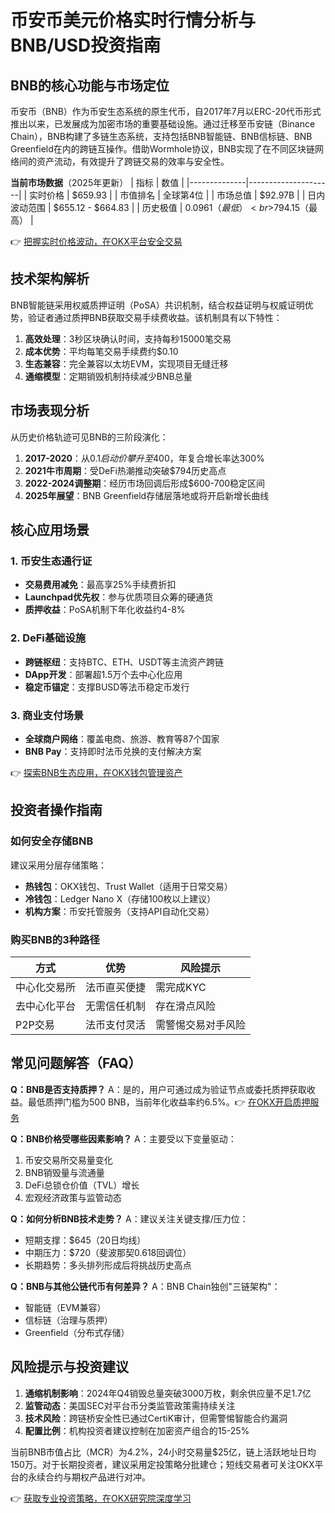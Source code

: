 # 币安币美元价格实时行情分析与BNB/USD投资指南

## BNB的核心功能与市场定位

币安币（BNB）作为币安生态系统的原生代币，自2017年7月以ERC-20代币形式推出以来，已发展成为加密市场的重要基础设施。通过迁移至币安链（Binance Chain），BNB构建了多链生态系统，支持包括BNB智能链、BNB信标链、BNB Greenfield在内的跨链互操作。借助Wormhole协议，BNB实现了在不同区块链网络间的资产流动，有效提升了跨链交易的效率与安全性。

**当前市场数据**（2025年更新）
| 指标         | 数值                |
|--------------|---------------------|
| 实时价格     | $659.93             |
| 市值排名     | 全球第4位           |
| 市场总值     | $92.97B             |
| 日内波动范围 | $655.12 - $664.83  |
| 历史极值     | $0.0961（最低）<br>$794.15（最高） |

👉 [把握实时价格波动，在OKX平台安全交易](https://bit.ly/okx_welcome)

## 技术架构解析

BNB智能链采用权威质押证明（PoSA）共识机制，结合权益证明与权威证明优势，验证者通过质押BNB获取交易手续费收益。该机制具有以下特性：
1. **高效处理**：3秒区块确认时间，支持每秒15000笔交易
2. **成本优势**：平均每笔交易手续费约$0.10
3. **生态兼容**：完全兼容以太坊EVM，实现项目无缝迁移
4. **通缩模型**：定期销毁机制持续减少BNB总量

## 市场表现分析

从历史价格轨迹可见BNB的三阶段演化：
1. **2017-2020**：从$0.1启动价攀升至$400，年复合增长率达300%
2. **2021牛市周期**：受DeFi热潮推动突破$794历史高点
3. **2022-2024调整期**：经历市场回调后形成$600-700稳定区间
4. **2025年展望**：BNB Greenfield存储层落地或将开启新增长曲线

## 核心应用场景

### 1. 币安生态通行证
- **交易费用减免**：最高享25%手续费折扣
- **Launchpad优先权**：参与优质项目众筹的硬通货
- **质押收益**：PoSA机制下年化收益约4-8%

### 2. DeFi基础设施
- **跨链枢纽**：支持BTC、ETH、USDT等主流资产跨链
- **DApp开发**：部署超1.5万个去中心化应用
- **稳定币锚定**：支撑BUSD等法币稳定币发行

### 3. 商业支付场景
- **全球商户网络**：覆盖电商、旅游、教育等87个国家
- **BNB Pay**：支持即时法币兑换的支付解决方案

👉 [探索BNB生态应用，在OKX钱包管理资产](https://bit.ly/okx_welcome)

## 投资者操作指南

### 如何安全存储BNB
建议采用分层存储策略：
- **热钱包**：OKX钱包、Trust Wallet（适用于日常交易）
- **冷钱包**：Ledger Nano X（存储100枚以上建议）
- **机构方案**：币安托管服务（支持API自动化交易）

### 购买BNB的3种路径
| 方式          | 优势                      | 风险提示               |
|---------------|---------------------------|------------------------|
| 中心化交易所  | 法币直买便捷              | 需完成KYC              |
| 去中心化平台  | 无需信任机制              | 存在滑点风险           |
| P2P交易       | 法币支付灵活              | 需警惕交易对手风险     |

## 常见问题解答（FAQ）

**Q：BNB是否支持质押？**
A：是的，用户可通过成为验证节点或委托质押获取收益。最低质押门槛为500 BNB，当前年化收益率约6.5%。👉 [在OKX开启质押服务](https://bit.ly/okx_welcome)

**Q：BNB价格受哪些因素影响？**
A：主要受以下变量驱动：
1. 币安交易所交易量变化
2. BNB销毁量与流通量
3. DeFi总锁仓价值（TVL）增长
4. 宏观经济政策与监管动态

**Q：如何分析BNB技术走势？**
A：建议关注关键支撑/压力位：
- 短期支撑：$645（20日均线）
- 中期压力：$720（斐波那契0.618回调位）
- 长期趋势：多头排列形成后将挑战历史高点

**Q：BNB与其他公链代币有何差异？**
A：BNB Chain独创"三链架构"：
- 智能链（EVM兼容）
- 信标链（治理与质押）
- Greenfield（分布式存储）

## 风险提示与投资建议

1. **通缩机制影响**：2024年Q4销毁总量突破3000万枚，剩余供应量不足1.7亿
2. **监管动态**：美国SEC对平台币分类监管政策需持续关注
3. **技术风险**：跨链桥安全性已通过CertiK审计，但需警惕智能合约漏洞
4. **配置比例**：机构投资者建议控制在加密资产组合的15-25%

当前BNB市值占比（MCR）为4.2%，24小时交易量$25亿，链上活跃地址日均150万。对于长期投资者，建议采用定投策略分批建仓；短线交易者可关注OKX平台的永续合约与期权产品进行对冲。

👉 [获取专业投资策略，在OKX研究院深度学习](https://bit.ly/okx_welcome)